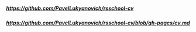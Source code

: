 ##### https://github.com/PavelLukyanovich/rsschool-cv
##### https://github.com/PavelLukyanovich/rsschool-cv/blob/gh-pages/cv.md
